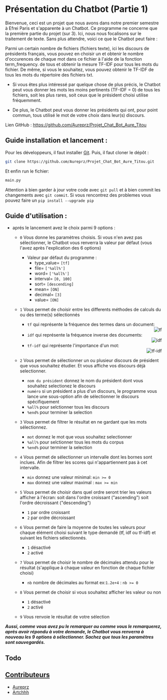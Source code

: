 
# Présentation du Chatbot (Partie 1)

Bienvenue, ceci est un projet que nous avons dans notre premier semestre à Efrei Paris et s'apparente à un Chatbot. 
Ce programme ne concerne que la première partie du projet (sur 3). 
Ici, nous nous focalisons sur le traitement de texte. Sans plus attendre, voici ce que le Chatbot peut
faire :

Parmi un certain nombre de fichiers (fichiers texte), ici les discours de présidents français, vous pouvez en choisir
un et obtenir le nombre d'occurences de chaque mot dans ce fichier à l'aide de la fonction term_frequency.
de tous et obtenir la mesure TF-IDF pour tous les mots du fichier. De même, si vous le souhaitez, vous pouvez obtenir le
TF-IDF de tous les mots du répertoire des fichiers txt.

- Si vous êtes plus intéressé par quelque chose de plus précis, le Chatbot peut vous donner les mots les moins
pertinents (TF-IDF = 0) de tous les fichiers, soit les plus rares, soit ceux que le président choisi utilise
fréquemment.

- De plus, le Chatbot peut vous donner les présidents qui ont, pour point commun, tous utilisé le mot de votre choix
dans leur(s) discours.

Lien GitHub : https://github.com/Aureprz/Projet_Chat_Bot_Aure_Titou

## Guide installation et lancement :

Pour les développeurs, il faut installer [Git](https://git-scm.com/).
Puis, il faut cloner le dépôt :
```bash
git clone https://github.com/Aureprz/Projet_Chat_Bot_Aure_Titou.git
```
Et enfin run le fichier:
```bash
main.py
```

Attention à bien garder à  jour votre code avec `git pull` et  à bien commit les changements avec `git commit`.
Si vous rencontrez des problemes vous pouvez faire un `pip install --upgrade pip`

## Guide d'utilisation :

* aprés le lancement  avez le choix parmi 9 options :

    - ``0``
        Vous donne les paramètres choisis. Si vous n'en avez pas sélectionner, le Chatbot vous renverra la valeur par
        défaut (vous l'avez après l'explication des 6 options)
        * Valeur par défaut du programme :
            - type_value= ``[tf]``
            - file= ``['%all%']``
            - word= ``['%all%']``
            - interval= ``[0, 100]``
            - sort= ``[descending]``
            - mean= ``[ON]``
            - decimal= ``[3]``
            - value= ``[ON]``

    - ``1``
        Vous permet de choisir entre les differents méthodes de calculs du ou des terme(s) sélectionnés
        - ``tf`` qui représente la fréquence des termes dans un document:
                  <div style="text-align:right"><img src="https://wikimedia.org/api/rest_v1/media/math/render/svg/dd4f8a91dd0d28a11c00c94a13a315a5b49a8070" alt="tf"></div>
        - ``idf`` qui représente la fréquence inverse des documents:
                  <div style="text-align:right"><img src="https://wikimedia.org/api/rest_v1/media/math/render/svg/864fcfdc0c16344c11509f724f1aa7081cf9f657" alt="idf"></div>
        - ``tf-idf`` qui représente l'importance d'un mot:
                  <div style="text-align:right"><img src="https://wikimedia.org/api/rest_v1/media/math/render/svg/10109d0e60cc9d50a1ea2f189bac0ac29a030a00" alt="tf-idf"></div>


        

     - ``2``
         Vous permet de sélectionner un ou plusieur discours de président que vous souhaitez étudier. Et vous affiche vos discours déjà selectionner. 
          - ``nom du président`` donnez le nom du président dont vous souhaitez selectionez le discours
          - ``numéro`` si un président a  plus d'un discours, le programme vous lance une sous-option afin de sélectionner le discours spécifiquement
          - ``%all%`` pour selctionner tous les discours
          - ``%end%`` pour terminer la selection
            
    - ``3``
        Vous permet de filtrer le résultat en ne gardant que les mots sélectionnez.  
        - ``mot`` donnez le mot que vous souhaitez selectionner  
        - ``%all%`` pour selctionner tous les mots du corpus  
        - ``%end%`` pour terminer la selection  

    - ``4``
        Vous permet de sélectionner un intervalle dont les bornes sont inclues. Afin de filtrer les scores qui n'appartiennent pas à cet intervalle.
        - ``min`` donnez une valeur minimal: ``min >= 0``
        - ``max`` donnez une valeur maximal : ``max >= min``

    - ``5``
       Vous permet de choisir dans quel ordre seront trier les valeurs afficher à l'écran: soit dans l'ordre croissant ("ascending") soit
        l'ordre décroissant ("descending")
       - ``1`` par ordre croissant
       - ``2`` par ordre décroissant

    - ``6``
        Vous permet de faire la moyenne de toutes les valeurs pour chaque élément choisi suivant le type demandé (tf, idf ou tf-idf) et suivant les fichiers sélectionnés.
        - ``1`` désactivé
        - ``2`` activé

    - ``7``
        Vous permet de choisir le nombre de décimales attendu pour le résultat (s'applique à chaque valeur en fonction de chaque fichier choisi)
        - ``nb`` nombre de décimales au format ex:``1.2e+4`` : ``nb >= 0``
    - ``8``
         Vous permet de choisir si vous souhaitez afficher les valeur ou non
         - ``1`` désactivé
         - ``2`` activé

    - ``9``
        Vous renvoie le résultat de votre sélection 

 
_**Aussi, comme vous avez pu le remarquer ou comme vous le remarquerez, après avoir répondu à votre demande, le Chatbot
vous renverra à nouveau les 9 options à sélectionner. Sachez que tous les paramètres sont sauvegardés.**_

## Todo

## [Contributeurs](https://github.com/Aureprz/Projet_Chat_Bot_Aure_Titou/settings/access)
- [Aureprz](https://github.com/Aureprz)
- [Artchhh](https://github.com/Artchhh)
